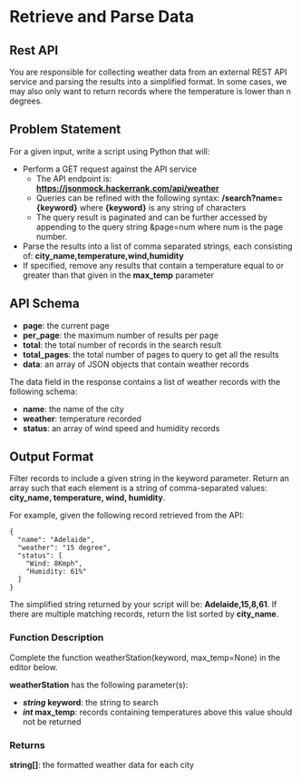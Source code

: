 # Retrieve and Parse Data

## Rest API 

You are responsible for collecting weather data from an external REST API service and parsing the results into a simplified format. In some cases, we may also only want to return records where the temperature is lower than n degrees.

## Problem Statement

For a given input, write a script using Python that will:

* Perform a GET request against the API service
    * The API endpoint is: **https://jsonmock.hackerrank.com/api/weather**
    * Queries can be refined with the following syntax: **/search?name={keyword}** where **{keyword}** is any string of characters
    * The query result is paginated and can be further accessed by appending to the query string &page=num where num is the page number.
* Parse the results into a list of comma separated strings, each consisting of: **city_name,temperature,wind,humidity**
* If specified, remove any results that contain a temperature equal to or greater than that given in the **max_temp** parameter

## API Schema

* **page**: the current page
* **per_page**: the maximum number of results per page
* **total**: the total number of records in the search result
* **total_pages**: the total number of pages to query to get all the results
* **data**: an array of JSON objects that contain weather records 

The data field in the response contains a list of weather records with the following schema:

* **name**: the name of the city
* **weather**: temperature recorded
* **status**: an array of wind speed and humidity records

## Output Format 
Filter records to include a given string in the keyword parameter. Return an array such that each element is a string of comma-separated values: **city_name, temperature, wind, humidity**.

For example, given the following record retrieved from the API:
```
{ 
  "name": "Adelaide",
  "weather": "15 degree",
  "status": [
    "Wind: 8Kmph",
    "Humidity: 61%"
  ]
} 
```

The simplified string returned by your script will be: **Adelaide,15,8,61**. If there are multiple matching records, return the list sorted by **city_name**.

### Function Description
Complete the function weatherStation(keyword, max_temp=None) in the editor below.

**weatherStation** has the following parameter(s):
* **_string_ keyword**: the string to search
* **_int_ max_temp**: records containing temperatures above this value should not be returned 

### Returns
**string[]**: the formatted weather data for each city